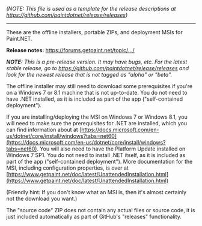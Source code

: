 _(NOTE: This file is used as a template for the release descriptions at https://github.com/paintdotnet/release/releases)_

---

These are the offline installers, portable ZIPs, and deployment MSIs for Paint.NET.

**Release notes:** https://forums.getpaint.net/topic/.../

_**NOTE:** This is a pre-release version. It may have bugs, etc. For the latest stable release, go to https://github.com/paintdotnet/release/releases and look for the newest release that is not tagged as "alpha" or "beta"._

The offline installer may still need to download some prerequisites if you're on a Windows 7 or 8.1 machine that is not up-to-date. You do not need to have .NET installed, as it is included as part of the app ("self-contained deployment").

If you are installing/deploying the MSI on Windows 7 or Windows 8.1, you will need to make sure the prerequisites for .NET are installed, which you can find information about at [https://docs.microsoft.com/en-us/dotnet/core/install/windows?tabs=net60](https://docs.microsoft.com/en-us/dotnet/core/install/windows?tabs=net60). You will also need to have the Platform Update installed on Windows 7 SP1. You do not need to install .NET itself, as it is included as part of the app ("self-contained deployment"). More documentation for the MSI, including configuration properties, is over at [https://www.getpaint.net/doc/latest/UnattendedInstallation.html](https://www.getpaint.net/doc/latest/UnattendedInstallation.html)

(Friendly hint: If you don't know what an MSI is, then it's almost certainly not the download you want.)

The "source code" ZIP does not contain any actual files or source code, it is just included automatically as part of GitHub's "releases" functionality.
